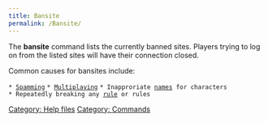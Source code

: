 ```yaml
---
title: Bansite
permalink: /Bansite/
---
```


The **bansite** command lists the currently banned sites. Players trying
to log on from the listed sites will have their connection closed.

Common causes for bansites include:

`* `[`Spamming`](Rules_Spam "wikilink")
`* `[`Multiplaying`](Rules_Accounts "wikilink")
`* Inapproriate `[`names`](Rules_Names "wikilink")` for characters`
`* Repeatedly breaking any `[`rule`](Rules "wikilink")` or rules`

[Category: Help files](Category:_Help_files "wikilink") [Category:
Commands](Category:_Commands "wikilink")